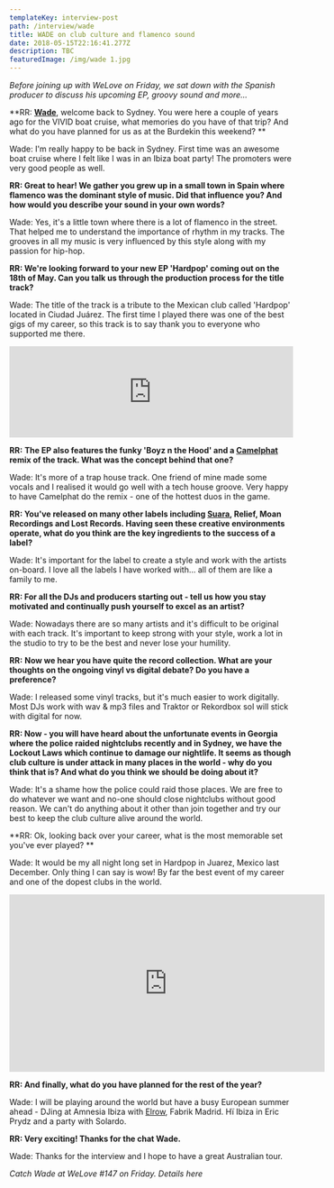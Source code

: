 ```yaml
---
templateKey: interview-post
path: /interview/wade
title: WADE on club culture and flamenco sound
date: 2018-05-15T22:16:41.277Z
description: TBC
featuredImage: /img/wade 1.jpg
---
```

_Before joining up with WeLove on Friday, we sat down with the Spanish producer to discuss his upcoming EP, groovy sound and more..._

**RR: **[**Wade**](https://www.facebook.com/wade.sound.spain/)**, welcome back to Sydney. You were here a couple of years ago for the VIVID boat cruise, what memories do you have of that trip? And what do you have planned for us as at the Burdekin this weekend?  **

Wade: I'm really happy to be back in Sydney. First time was an awesome boat cruise where I felt like I was in an Ibiza boat party! The promoters were very good people as well.
<br> 

**RR: Great to hear! We gather you grew up in a small town in Spain where flamenco was the dominant style of music. Did that influence you? And how would you describe your sound in your own words?**

Wade: Yes, it's a little town where there is a lot of flamenco in the street. That helped me to understand the importance of rhythm in my tracks. The grooves in all my music is very influenced by this style along with my passion for hip-hop.
<br> 

**RR: We're looking forward to your new EP 'Hardpop' coming out on the 18th of May. Can you talk us through the production process for the title track?**

Wade: The title of the track is a tribute to the Mexican club called 'Hardpop' located in Ciudad Juárez. The first time I played there was one of the best gigs of my career, so this track is to say thank you to everyone who supported me there. 
<br> 

<iframe src="https://embed.beatport.com/?id=10495923&type=track" width="100%" height="162" frameborder="0" scrolling="no" style="max-width:600px;"></iframe>

**RR:** **The EP also features the funky 'Boyz n the Hood' and a **[**Camelphat**](https://www.facebook.com/CamelPhat/)** remix of the track. What was the concept behind that one?**

Wade: It's more of a trap house track. One friend of mine made some vocals and I realised it would go well with a tech house groove. Very happy to have Camelphat do the remix - one of the hottest duos in the game.
<br> 

**RR: You've released on many other labels including **[**Suara**](https://www.facebook.com/suaramusic/)**, Relief, Moan Recordings and Lost Records. Having seen these creative environments operate, what do you think are the key ingredients to the success of a label?**

Wade: It's important for the label to create a style and work with the artists on-board. I love all the labels I have worked with... all of them are like a family to me.
<br> 

**RR: For all the DJs and producers starting out - tell us how you stay motivated and continually push yourself to excel as an artist?**

Wade: Nowadays there are so many artists and it's difficult to be original with each track. It's important to keep strong with your style, work a lot in the studio to try to be the best and never lose your humility.
<br> 

**RR:** **Now we hear you have quite the record collection. What are your thoughts on the ongoing vinyl vs digital debate? Do you have a preference?**

Wade: I released some vinyl tracks, but it's much easier to work digitally. Most DJs work with wav & mp3 files and Traktor or Rekordbox soI will stick with digital for now. 
<br>  

**RR: Now - you will have heard about the unfortunate events in Georgia where the police raided nightclubs recently and in Sydney, we have the Lockout Laws which continue to damage our nightlife. It seems as though club culture is under attack in many places in the world - why do you think that is? And what do you think we should be doing about it?**

Wade: It's a shame how the police could raid those places. We are free to do whatever we want and no-one should close nightclubs without good reason. We can't do anything about it other than join together and try our best to keep the club culture alive around the world.
<br> 

**RR: Ok, looking back over your career, what is the most memorable set you've ever played? **

Wade: It would be my all night long set in Hardpop in Juarez, Mexico last December. Only thing I can say is wow! By far the best event of my career and one of the dopest clubs in the world.
<br>

<iframe width="560" height="315" src="https://www.youtube.com/embed/8FfHL0s_uVM" frameborder="0" allow="autoplay; encrypted-media" allowfullscreen></iframe> 

**RR: And finally, what do you have planned for the rest of the year?**

Wade: I will be playing around the world but have a busy European summer ahead - DJing at Amnesia Ibiza with [Elrow](https://www.facebook.com/elrowofficial/), Fabrik Madrid. Hï Ibiza in Eric Prydz and a party with Solardo.
<br> 

**RR: Very exciting! Thanks for the chat Wade.**

Wade: Thanks for the interview and I hope to have a great Australian tour.

_Catch Wade at WeLove #147 on Friday. Details here_
